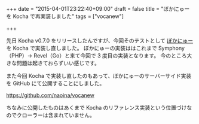 +++
date = "2015-04-01T23:22:40+09:00"
draft = false
title = "ぼかにゅーを Kocha で再実装しました"
tags = ["vocanew"]

+++

先日 Kocha v0.7.0 をリリースしたんですが、今回そのテストとして [ぼかにゅー](http://vocanew.kuune.org) を Kocha で実装し直しました。
ぼかにゅーの実装ははこれまで Symphony（PHP）→ Revel（Go）と来て今回で 3 度目の実装となります。
今のところ大きな問題は起きておらずいい感じです。

また今回 Kocha で実装し直したのもあって、ぼかにゅーのサーバーサイド実装を GitHub にて公開することにしました。

https://github.com/naoina/vocanew

ちなみに公開したものはあくまで Kocha のリファレンス実装という位置づけなのでクローラーは含まれていません。
